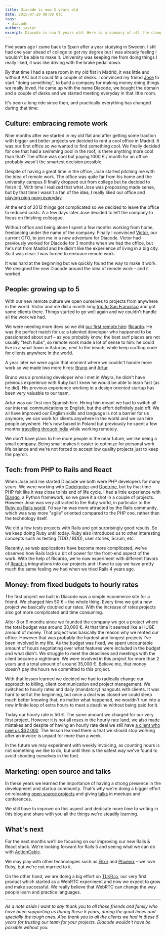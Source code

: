 ```yaml
---
title: Diacode is now 5 years old
date: 2015-07-20 08:09 UTC
tags:
 - diacode
author: javier
excerpt: Diacode is now 5 years old. Here is a summary of all the changes in those 5 years.
---
```


Five years ago I came back to Spain after a year studying in Sweden. I still had one year ahead of college to get my degree but I was already feeling I wouldn't be able to make it. University was keeping me from doing things I really liked, it was like driving with the brake pedal down.

By that time I had a spare room in my old flat in Madrid, it was little and without A/C but it could fit a couple of desks. I convinced my friend [Jose](https://twitter.com/josemdev) to start "doing something", to build a company for making money doing things we really loved. He came up with the name Diacode, we bought the domain and a couple of desks and we started meeting everyday in that little room.

It's been a long ride since then, and practically everything has changed during that time:

## Culture: embracing remote work

Nine months after we started in my old flat and after getting some traction with bigger and better projects we decided to rent a cool office in Madrid. It was our first office so we wanted to find something cool. We finally decided for one that had a swimming pool in the roof, is there anything more cool than that? The office was cool but paying 1000 € / month for an office probably wasn't the smartest decision possible.

Despite of having a great time in the office, Jose started pitching me with the idea of remote work. The office was quite far from his home and the university campus (I finally dropped out from college but he decided to finish it). With time I realized that what Jose was propossing made sense, but by that time I wasn't a fan of the idea, I really liked our office and [playing ping pong everyday](http://pingpong.diacode.com/).

At the end of 2012 things got complicated so we decided to leave the office to reduced costs. A a few days later Jose decided to left the company to focus on finishing colleague.

Without office and being alone I spent a few months working from home, freelancing under the name of the company. Finally I convinced [Victor](http://twitter.com/hopsor), our current CTO, to join me in a new adventure for Diacode. Victor had previously worked for Diacode for 3 months when we had the office, but he's not from Madrid and he didn't like the experience of living in a big city. So it was clear: I was forced to embrace remote work.

It was hard at the beginning but we quickly found the way to make it work. We designed the new Diacode around the idea of remote work – and it worked.

## People: growing up to 5

With our new remote culture we open ourselves to projects from anywhere in the world. Victor and me did a month long [trip to San Francisco](https://blog.diacode.com/diacode-en-silicon-valley-parte-1) and got some clients there. Things started to go well again and we couldn't handle all the work we had.

We were needing more devs so we did [our first remote hire](http://0.0.0.0:4567/blog/cumplimos-tres-anios-y-ampliamos-equipo): [Ricardo](http://twitter.com/bigardone). He was the perfect match for us: a talented developer who happened to be passionated about surf – as you probably know, the best surf places are not usually "tech hubs", so remote work made a lot of sense to him: he could live in a small town in Asturias, next to the beach, while keep crafting code for clients anywhere in the world.

A year later we were again that moment where we couldn't handle more work so we made two more hires: [Bruno](https://twitter.com/bbay) and [Artur](https://twitter.com/a_chru). 

Bruno was a promising developer who I met in Wayra, he didn't have previous experience with Ruby but I knew he would be able to learn fast (as he did). His previous experience working in a design oriented startup has been very valuable to our team.

Artur was our first non Spanish hire. Hiring him meant we had to switch all our internal communications to English, but the effort definitely paid off. We all have improved our English skills and language is not a barrier for us anymore, we can work for clients anywhere in the world and we can hire people anywhere. He's now based in Poland but previously he spent a few months [travelling through India](http://0.0.0.0:4567/blog/code-in-headstand-how-to-work-remote-from-india) while working remotely.

We don't have plans to hire more people in the near future, we like being a small company. Being small makes it easier to optimize for personal work life balance and we're not forced to accept low quality projects just to keep the payroll.


## Tech: from PHP to Rails and React

When Jose and me started Diacode we both were PHP developers for many years. We were working with [CodeIgniter](http://www.codeigniter.com/) and [Doctrine](http://www.doctrine-project.org/), but by that time PHP felt like it was close to his end of life cycle. I had a little experience with [Django](https://www.djangoproject.com/), a Python framework, so we gave it a shot in a couple of projects. However Jose was very attracted to the Ruby world, in particular to the [Ruby on Rails world](http://rubyonrails.org/). I'd say he was more attracted by the Rails community, which was way more "agile" oriented compared to the PHP one, rather than the technology itself.

We did a few tests projects with Rails and got surprisingly good results. So we keep doing Ruby until today. Ruby also introduced us to other interesting concepts such as testing (TDD / BDD), user stories, Scrum, etc.

Recently, as web applications have become more complicated, we've observed how Rails lacks a bit of power for the front-end aspect of the work. With the help of Ricardo, we're now experiment with different flavors of [React.js](https://facebook.github.io/react/) integrations into our projects and I have to say we have pretty much the same feeling we had when we tried Rails 4 years ago.

## Money: from fixed budgets to hourly rates

The first project we built in Diacode was a simple ecommerce site for a friend. We charged him 50 € – the whole thing. Every time we got a new project we basically doubled our rates. With the increase of rates projects also got more complicated and time consuming. 

After 8 or 9 months since we founded the company we got a project where the total budget was around 30,000 €. At that time it seemed like a HUGE amount of money. That project was basically the reason why we rented our office. However that was probably the hardest and longest projects I've been involved in my life. As the budget was fixed, we spent uncountable amount of hours negotiating over what features were included in the budget and what didn't. We struggle to meet the deadlines and meetings with the client became a nightmare. We were involved in this project for more than 2 years and a total amount of around 35,000 €. Believe me, that money doesn't pay the hours we committed to this project.

With that lesson learned we decided we had to radically change our approach to billing, client communication and project management. We switched to hourly rates and daily (mandatory) hangouts with clients. It was hard to sell at the beginning, but once a deal was closed we could sleep much better knowing that, no matter what happened, we wouldn't run into a new infinite loop of extra hours to meet a deadline without being paid for it.

Today our hourly rate is 50 €. The same amount we charged for our very first project. However it is not all roses in the hourly rate land, we also made mistakes and despite of having an hourly rate deal we still have [a client who owe us $32,000](https://medium.com/@javier_dev/how-an-investor-from-silicon-valley-almost-kills-our-company-1f4348407e65). The lesson learned there is that we should stop working after an invoice is unpaid for more than a week.

In the future we may experiment with weekly invoicing, as counting hours is not something we like to do, but until then is the safest way we've found to avoid shooting ourselves in the foot.

## Marketing: open source and talks

In these years we learned the importance of having a strong presence in the development and startup community. That's why we're doing a bigger effort on releasing [open source projects](https://diacode.com/open-source) and giving [talks](http://slideshare.net/Diacode) in meetups and conferences.

We still have to improve on this aspect and dedicate more time to writing in this blog and share with you all the things we're steadily learning.

## What's next

For the next months we'll be focusing on our improving our new Rails & React stack. We're looking forward for Rails 5 and seeing what we can do with [ActionCable](https://github.com/rails/actioncable).

We may play with other technologies such as [Elixir](http://elixir-lang.org/) and [Phoenix](http://www.phoenixframework.org/) – we love Ruby, but we're not married to it.

On the other hand, we are doing a big effort on [TLKR.io](https://tlkr.io/), our very first product which started as a WebRTC experiment and now we expect to grow and make successful. We really believe that WebRTC can change the way people learn and practice languages.


---

*As a note aside I want to say thank you to all those friends and family who have been supporting us during these 5 years, during the good times and specially the tough ones. Also thank you to all the clients we had in these 5 years for trusting our team for your projects. Diacode wouldn't have be possible without you.*